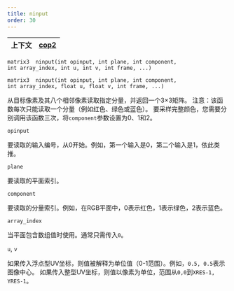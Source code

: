 ```yaml
---
title: ninput
order: 30
---
```


| 上下文 | [cop2](../contexts/cop2.html) |
| --- | --- |

`matrix3  ninput(int opinput, int plane, int component, int array_index, int u, int v, int frame, ...)`

`matrix3  ninput(int opinput, int plane, int component, int array_index, float u, float v, int frame, ...)`

从目标像素及其八个相邻像素读取指定分量，并返回一个3×3矩阵。
注意：该函数每次只能读取一个分量（例如红色、绿色或蓝色）。
要采样完整颜色，您需要分别调用该函数三次，将`component`参数设置为0、1和2。

`opinput`

要读取的输入编号，从0开始。例如，第一个输入是0，第二个输入是1，依此类推。

`plane`

要读取的平面索引。

`component`

要读取的分量索引。例如，在RGB平面中，0表示红色，1表示绿色，2表示蓝色。

`array_index`

当平面包含数组值时使用。通常只需传入`0`。

`u`, `v`

如果传入浮点型UV坐标，则值被解释为单位值（0-1范围）。例如，`0.5, 0.5`表示图像中心。
如果传入整型UV坐标，则值以像素为单位，范围从`0,0`到`XRES-1, YRES-1`。
